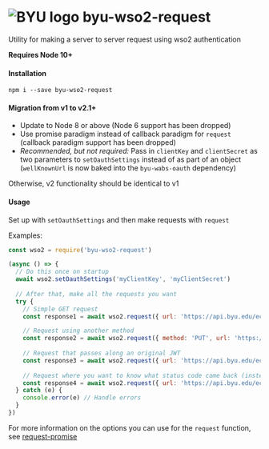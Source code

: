 # ![BYU logo](https://www.hscripts.com/freeimages/logos/university-logos/byu/byu-logo-clipart-128.gif) byu-wso2-request
Utility for making a server to server request using wso2 authentication

**Requires Node 10+**

#### Installation
```npm i --save byu-wso2-request```

#### Migration from v1 to v2.1+
* Update to Node 8 or above (Node 6 support has been dropped)
* Use promise paradigm instead of callback paradigm for `request` (callback paradigm support has been dropped)
* _Recommended, but not required:_ Pass in `clientKey` and `clientSecret` as two parameters to `setOauthSettings` instead of as part of an object (`wellKnownUrl` is now baked into the `byu-wabs-oauth` dependency)

Otherwise, v2 functionality should be identical to v1

#### Usage

Set up with `setOauthSettings` and then make requests with `request`

Examples:
```js
const wso2 = require('byu-wso2-request')

(async () => {
  // Do this once on startup
  await wso2.setOauthSettings('myClientKey', 'myClientSecret')
  
  // After that, make all the requests you want
  try {
    // Simple GET request
    const response1 = await wso2.request({ url: 'https://api.byu.edu/echo/v1/echo/test' })

    // Request using another method
    const response2 = await wso2.request({ method: 'PUT', url: 'https://api.byu.edu:443/byuapi/students/v2/123456789/enrolled_classes/Summer2019,BIO,100,001', body: { credit_hours: 3 } })
    
    // Request that passes along an original JWT
    const response3 = await wso2.request({ url: 'https://api.byu.edu/echo/v1/echo/test' }, 'some original jwt to pass along')
    
    // Request where you want to know what status code came back (instead of just rejecting if it's not 2XX)
    const response4 = await wso2.request({ url: 'https://api.byu.edu/echo/v1/echo/test', simple: false, resolveWithFullResponse: true })
  } catch (e) {
    console.error(e) // Handle errors
  }
})
```

For more information on the options you can use for the `request` function, see [request-promise](https://www.npmjs.com/package/request-promise)
